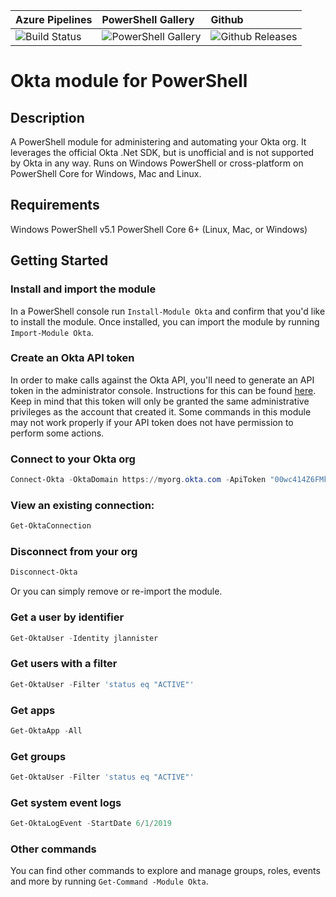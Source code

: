 | Azure Pipelines | PowerShell Gallery | Github |
|:----------------|:-------------------|:-------|
| ![Build Status](https://img.shields.io/azure-devops/build/mmcnabb/250eaaa6-9ec4-4a14-b1dd-851aaed6ad0e/7/master.svg) | ![PowerShell Gallery](https://img.shields.io/powershellgallery/dt/Okta.svg) | ![Github Releases](https://img.shields.io/github/downloads/mattmcnabb/Okta/total.svg) |

# Okta module for PowerShell

## Description
A PowerShell module for administering and automating your Okta org. It leverages the official Okta .Net SDK, but is unofficial and is not supported by Okta in any way. Runs on Windows PowerShell or cross-platform on PowerShell Core for Windows, Mac and Linux.

## Requirements
Windows PowerShell v5.1
PowerShell Core 6+ (Linux, Mac, or Windows)

## Getting Started
### Install and import the module
In a PowerShell console run `Install-Module Okta` and confirm that you'd like to install the module. Once installed, you can import the module by running `Import-Module Okta`.

### Create an Okta API token
In order to make calls against the Okta API, you'll need to generate an API token in the administrator console. Instructions for this can be found [here](https://developer.okta.com/docs/guides/create-an-api-token/overview/). Keep in mind that this token will only be granted the same administrative privileges as the account that created it. Some commands in this module may not work properly if your API token does not have permission to perform some actions.

### Connect to your Okta org

```powershell
Connect-Okta -OktaDomain https://myorg.okta.com -ApiToken "00wc414Z6FMkJyLnXTPfQTl3JpeiFniYa8j4avjVPe"
```

### View an existing connection:

```powershell
Get-OktaConnection
```

### Disconnect from your org

```powershell
Disconnect-Okta
```

Or you can simply remove or re-import the module.

### Get a user by identifier

```powershell
Get-OktaUser -Identity jlannister
```

### Get users with a filter

```powershell
Get-OktaUser -Filter 'status eq "ACTIVE"'
```

### Get apps

```powershell
Get-OktaApp -All
```

### Get groups

```powershell
Get-OktaUser -Filter 'status eq "ACTIVE"'
```

### Get system event logs

```powershell
Get-OktaLogEvent -StartDate 6/1/2019
```

### Other commands
You can find other commands to explore and manage groups, roles, events and more by running `Get-Command -Module Okta`.
